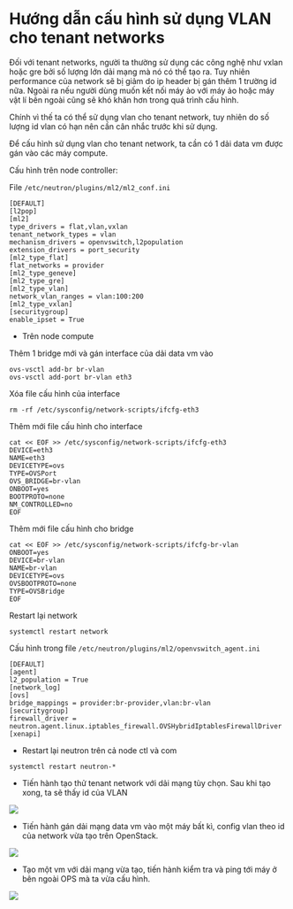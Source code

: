 # Hướng dẫn cấu hình sử dụng VLAN cho tenant networks

Đối với tenant networks, người ta thường sử dụng các công nghệ như vxlan hoặc gre bởi số lượng lớn dải mạng mà nó có thể tạo ra. Tuy nhiên performance của network sẽ bị giảm do ip header bị gán thêm 1 trường id nữa. Ngoài ra nếu người dùng muốn kết nối máy ảo với máy ảo hoặc máy vật lí bên ngoài cũng sẽ khó khăn hơn trong quá trình cấu hình.

Chính vì thế ta có thể sử dụng vlan cho tenant network, tuy nhiên do số lượng id vlan có hạn nên cần cân nhắc trước khi sử dụng.

Để cấu hình sử dụng vlan cho tenant network, ta cần có 1 dải data vm được gán vào các máy compute.

Cấu hình trên node controller:

File `/etc/neutron/plugins/ml2/ml2_conf.ini`

```
[DEFAULT]
[l2pop]
[ml2]
type_drivers = flat,vlan,vxlan
tenant_network_types = vlan
mechanism_drivers = openvswitch,l2population
extension_drivers = port_security
[ml2_type_flat]
flat_networks = provider
[ml2_type_geneve]
[ml2_type_gre]
[ml2_type_vlan]
network_vlan_ranges = vlan:100:200
[ml2_type_vxlan]
[securitygroup]
enable_ipset = True
```

- Trên node compute

Thêm 1 bridge mới và gán interface của dải data vm vào

```
ovs-vsctl add-br br-vlan
ovs-vsctl add-port br-vlan eth3
```

Xóa file cấu hình của interface

`rm -rf /etc/sysconfig/network-scripts/ifcfg-eth3`

Thêm mới file cấu hình cho interface

```
cat << EOF >> /etc/sysconfig/network-scripts/ifcfg-eth3
DEVICE=eth3
NAME=eth3
DEVICETYPE=ovs
TYPE=OVSPort
OVS_BRIDGE=br-vlan
ONBOOT=yes
BOOTPROTO=none
NM_CONTROLLED=no
EOF
```

Thêm mới file cấu hình cho bridge

```
cat << EOF >> /etc/sysconfig/network-scripts/ifcfg-br-vlan
ONBOOT=yes
DEVICE=br-vlan
NAME=br-vlan
DEVICETYPE=ovs
OVSBOOTPROTO=none
TYPE=OVSBridge
EOF
```

Restart lại network

`systemctl restart network`

Cấu hình trong file `/etc/neutron/plugins/ml2/openvswitch_agent.ini`

```
[DEFAULT]
[agent]
l2_population = True
[network_log]
[ovs]
bridge_mappings = provider:br-provider,vlan:br-vlan
[securitygroup]
firewall_driver = neutron.agent.linux.iptables_firewall.OVSHybridIptablesFirewallDriver
[xenapi]
```

- Restart lại neutron trên cả node ctl và com

`systemctl restart neutron-*`

- Tiến hành tạo thử tenant network với dải mạng tùy chọn. Sau khi tạo xong, ta sẽ thấy id của VLAN

<img src="https://i.imgur.com/IOdPd3S.png">

- Tiến hành gán dải mạng data vm vào một máy bất kì, config vlan theo id của network vừa tạo trên OpenStack.

<img src="https://i.imgur.com/j88YoSd.png">

- Tạo một vm với dải mạng vừa tạo, tiến hành kiểm tra và ping tới máy ở bên ngoài OPS mà ta vừa cấu hình.

<img src="https://i.imgur.com/4P8bNRB.png">
